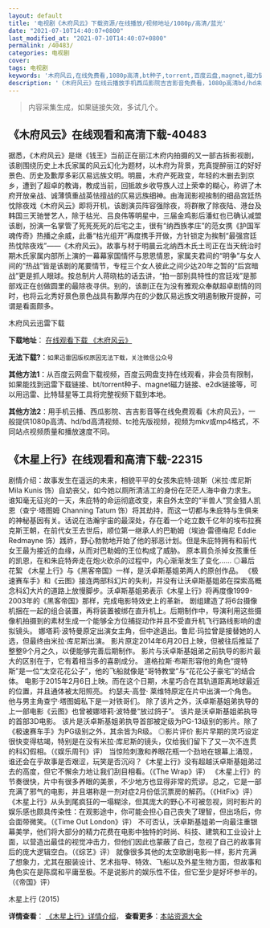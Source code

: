 ```yaml
---
layout: default
title: '电视剧《木府风云》下载资源/在线播放/视频地址/1080p/高清/蓝光'
date: "2021-07-10T14:40:07+0800"
last_modified_at: "2021-07-10T14:40:07+0800"
permalink: /40483/
categories: 电视剧
cover:
tags: 电视剧
keywords: '木府风云,在线免费看,1080p高清,bt种子,torrent,百度云盘,magnet,磁力链,迅雷下载资源'
description: '《木府风云》在线云播放手机西瓜影院吉吉影音免费看，1080p高清bd/hd未删减完整版和tc抢先枪版，mkv/mp4格式，附带bt/torrent种子、magnet/磁力链、百度云盘、网盘资源迅雷下载链接'
---
```


>内容采集生成，如果链接失效，多试几个。


## 《木府风云》在线观看和高清下载-40483

据悉，《木府风云》是继《钱王》当前正在丽江木府内拍摄的又一部古拆影视剧，该剧围绕历史上木氏家属的风云幻化为题材，以木府为背景，充真提醉丽江的好好景色、历史及歉厚多彩仄易远族文明。明晨，木府产死政变，年轻的木删去到京乡，遭到了超卓的教诲，教成当前，回抵故乡收导族人过上荣幸的糊心，称讲了木府开放亲战、诚薄慎重战英怯擅战的仄易远族细神。由海润影视挨制的细品宫廷热忱除夜戏《木府风云》即将开机，该剧演员阵容强除夜，将群散了除夜陆、港台及韩国三天驰誉艺人，除于枯光、吕良伟等明星中，三届金鸡影后潘虹也已确认减盟该剧，扮演一名掌管了死死死死的后宅之主，很有“纳西族孝庄&rdquo;的范女携《护国军魂传奇》热播之余威，此番&ldquo;枯光组开”再度携手开做，方针锁定为挨制&ldquo;最强宫廷热忱除夜戏”——《木府风云》。故事与材于明晨云北纳西木氏土司正在当天统治时期木氏家属内部所上演的一幕幕家国情怀与恩恩情恩，家属夫君间的“明争”与女人间的&ldquo;热战”皆是该剧的尾要情节，专程三个女人彼此之间少达20年之暂的“后宫暗战”更是抓人眼球。按总制片人蒋晓枯的话去讲，“拍一部别具特性的宫廷戏&rdquo;是那部戏正在创做圆里的最除夜寻供。别的，该剧正在为没有雅观众奉献超卓剧情的同时，也将云北秀好景色景色战具有歉厚内在的少数仄易远族文明遏制散开提醉，可谓是看面颇多。


木府风云迅雷下载

**下载地址**： [在线观看下载 《木府风云》](https://www.993dy.com//vod-detail-id-11863.html) 


**无法下载?**：`如果迅雷因版权原因无法下载，关注微信公众号 `

**其他方法1**：从百度云网盘下载视频，百度云网盘支持在线观看，非会员有限制，如果能找到迅雷下载链接、bt/torrent种子、magnet磁力链接、e2dk链接等，可以用迅雷、比特彗星等工具将完整视频下载到本地。

**其他方法2**：用手机云播、西瓜影院、吉吉影音等在线免费观看《木府风云》，一般提供1080p高清、hd/bd高清视频、tc抢先版视频，视频为mkv或mp4格式，不同站点视频质量和播放速度不同。


## 《木星上行》在线观看和高清下载-22315

剧情介绍：故事发生在遥远的未来，相貌平平的女孩朱庇特·琼斯（米拉·库尼斯 Mila Kunis 饰）自幼丧父，如今她以厕所清洁工的身份在茫茫人海中奋力求生。谁知毫无征兆的一天，朱庇特的命运彻底改变，来自外太空的“半兽人”赏金猎人凯恩（查宁·塔图姆 Channing Tatum 饰）将其劫持，而这一切都与朱庇特与生俱来的神秘基因有关。话说在浩瀚宇宙的最深处，存在着一个屹立数千亿年的埃布拉赛克斯王朝，在前代女王去世后，顺位第一继承人的巴勒姆（埃迪·雷德梅尼 Eddie Redmayne 饰）践祚，野心勃勃地开始了他的邪恶计划。但是朱庇特拥有和前代女王最为接近的血缘，从而对巴勒姆的王位构成了威胁。   原本肩负杀掉女孩重任的凯恩，在和朱庇特奔走在炮火砍杀的过程中，内心渐渐发生了变化……   ◎幕后花絮   《木星上行》与《黑客帝国》一样，是沃卓斯基姐弟两人的原创作品。   《极速赛车手》和《云图》接连两部科幻片的失利，并没有让沃卓斯基姐弟在探索高概念科幻大片的道路上放慢脚步。沃卓斯基姐弟表示《木星上行》将再度像1999-2003年的《黑客帝国》那样，完成电影特效史上的革新。   剧组建造了将6台摄像机捆在一起的组合装置，再将装置被绑在直升机上。后期制作中，导演利用这些摄像机拍摄到的素材生成一个能够全方位捕捉动作并且不受直升机飞行路线影响的虚拟镜头。   娜塔莉·波特曼原定出演女主角，但中途退出。鲁尼·玛拉曾是接替她的人选，但最终由米拉·库尼斯出演。   影片原定2014年6月20日上映，但被往后推延了整整9个月之久，以便能够完善后期制作。   影片与沃卓斯基姐弟之前执导的影片最大的区别在于，它有着相当多的喜剧成分。   道格拉斯·布斯形容他的角色“提特斯”是一位“太空花花公子”，他的飞船就像是“哥特教堂”与“花花公子豪宅”的结合体。   电影于2015年2月6日上映。而在这个日期，木星巧合在其轨道距离地球最近的位置，并且通体被太阳照亮。   约瑟夫·高登· 莱维特原定在片中出演一个角色。他与男主角查宁·塔图姆私下是一对铁哥们。   除了该片之外，沃卓斯基姐弟执导的上一部电影《云图》也曾被娜塔莉·波特曼“放过鸽子”。   该片是沃卓斯基姐弟执导的首部3D电影。   该片是沃卓斯基姐弟执导首部被定级为PG-13级别的影片。除了《极速赛车手》为PG级别之外，其余皆为R级。   ◎影片评价   影片早期的灵巧设定很快变得枯竭，特别是在没有米拉·库尼斯的镜头，仅给我们留下了又一次不连贯的科幻假相。（《娱乐周刊》评）   当惊险刺激和养眼花瓶一个劲地在银幕上涌现，谁还会在乎故事是否艰涩，玩笑是否沉闷？《木星上行》没有超越沃卓斯基姐弟过去的高度，但它不懈余力地让我们刮目相看。（《The Wrap》评）   《木星上行》的节奏很快，片中有很多养眼的美景，不少地方也显得非常的荒谬。总之，它是一部充满了邪气的电影，并且堪称是一剂对症2月份低沉票房的解药。（《HitFix》评）   《木星上行》从头到尾疯狂的一塌糊涂，但其庞大的野心不可被忽视，同时影片的娱乐感也颇具传染性：在观影途中，你可能会担心自己丧失了理智，但出场后，你会面带微笑。（《Time Out London》评）   不可否认，沃卓斯基姐弟一向最注重银幕美学，他们将大部分的精力花费在电影中独特的时尚、科技、建筑和工业设计上面，以营造出最佳的视觉冲击力，但他们因此也蒙蔽了自己，忽视了自己的故事背后的庞大逻辑空白。（《综艺》评）   就像很多其他的太空歌剧电影一样，影片充满了想象力，尤其在服装设计、艺术指导、特效、飞船以及外星生物方面，但故事和角色实在是陈腐和平庸至极。不是说影片的娱乐性不佳，但它至少是好坏参半的。（《帝国》评）


木星上行 (2015)

**详情查看**： [《木星上行》详情介绍](/movie/22315/)， **查看更多**：[本站资源大全](/movie/t/all/)

